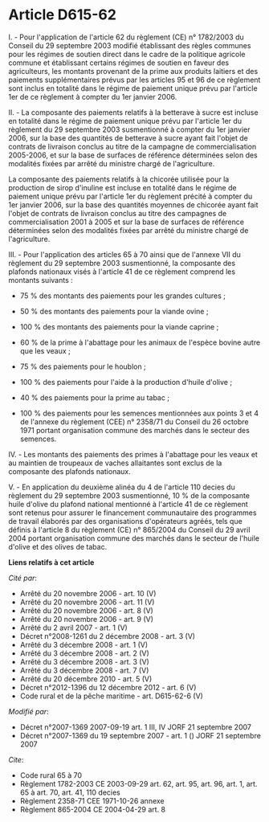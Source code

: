 # Article D615-62

I. - Pour l'application de l'article 62 du règlement (CE) n° 1782/2003 du Conseil du 29 septembre 2003 modifié établissant
des règles communes pour les régimes de soutien direct dans le cadre de la politique agricole commune et établissant certains
régimes de soutien en faveur des agriculteurs, les montants provenant de la prime aux produits laitiers et des paiements
supplémentaires prévus par les articles 95 et 96 de ce règlement sont inclus en totalité dans le régime de paiement unique
prévu par l'article 1er de ce règlement à compter du 1er janvier 2006.

II. - La composante des paiements relatifs à la betterave à sucre est incluse en totalité dans le régime de paiement unique
prévu par l'article 1er du règlement du 29 septembre 2003 susmentionné à compter du 1er janvier 2006, sur la base des
quantités de betterave à sucre ayant fait l'objet de contrats de livraison conclus au titre de la campagne de
commercialisation 2005-2006, et sur la base de surfaces de référence déterminées selon des modalités fixées par arrêté du
ministre chargé de l'agriculture.

La composante des paiements relatifs à la chicorée utilisée pour la production de sirop d'inuline est incluse en totalité
dans le régime de paiement unique prévu par l'article 1er du règlement précité à compter du 1er janvier 2006, sur la base des
quantités moyennes de chicorée ayant fait l'objet de contrats de livraison conclus au titre des campagnes de
commercialisation 2001 à 2005 et sur la base de surfaces de référence déterminées selon des modalités fixées par arrêté du
ministre chargé de l'agriculture.

III. - Pour l'application des articles 65 à 70 ainsi que de l'annexe VII du règlement du 29 septembre 2003 susmentionné, la
composante des plafonds nationaux visés à l'article 41 de ce règlement comprend les montants suivants :

- 75 % des montants des paiements pour les grandes cultures ;

- 50 % des montants des paiements pour la viande ovine ;

- 100 % des montants des paiements pour la viande caprine ;

- 60 % de la prime à l'abattage pour les animaux de l'espèce bovine autre que les veaux ;

- 75 % des paiements pour le houblon ;

- 100 % des paiements pour l'aide à la production d'huile d'olive ;

- 40 % des paiements pour la prime au tabac ;

- 100 % des paiements pour les semences mentionnées aux points 3 et 4 de l'annexe du règlement (CEE) n° 2358/71 du Conseil du
26 octobre 1971 portant organisation commune des marchés dans le secteur des semences.

IV. - Les montants des paiements des primes à l'abattage pour les veaux et au maintien de troupeaux de vaches allaitantes
sont exclus de la composante des plafonds nationaux.

V. - En application du deuxième alinéa du 4 de l'article 110 decies du règlement du 29 septembre 2003 susmentionné, 10 % de
la composante huile d'olive du plafond national mentionné à l'article 41 de ce règlement sont retenus pour assurer le
financement communautaire des programmes de travail élaborés par des organisations d'opérateurs agréés, tels que définis à
l'article 8 du règlement (CE) n° 865/2004 du Conseil du 29 avril 2004 portant organisation commune des marchés dans le
secteur de l'huile d'olive et des olives de tabac.

**Liens relatifs à cet article**

_Cité par_:

  - Arrêté du 20 novembre 2006 - art. 10 (V)
  - Arrêté du 20 novembre 2006 - art. 11 (V)
  - Arrêté du 20 novembre 2006 - art. 8 (V)
  - Arrêté du 20 novembre 2006 - art. 9 (V)
  - Arrêté du 2 avril 2007 - art. 1 (V)
  - Décret n°2008-1261 du 2 décembre 2008 - art. 3 (V)
  - Arrêté du 3 décembre 2008 - art. 1 (V)
  - Arrêté du 3 décembre 2008 - art. 2 (V)
  - Arrêté du 3 décembre 2008 - art. 3 (V)
  - Arrêté du 3 décembre 2008 - art. 7 (V)
  - Arrêté du 20 décembre 2010 - art. 5 (V)
  - Décret n°2012-1396 du 12 décembre 2012 - art. 6 (V)
  - Code rural et de la pêche maritime - art. D615-62-6 (V)

_Modifié par_:

  - Décret n°2007-1369 2007-09-19 art. 1 III, IV JORF 21 septembre 2007
  - Décret n°2007-1369 du 19 septembre 2007 - art. 1 () JORF 21 septembre 2007

_Cite_:

  - Code rural 65 à 70
  - Règlement 1782-2003 CE 2003-09-29 art. 62, art. 95, art. 96, art. 1, art. 65 à art. 70, art. 41, 110 decies
  - Règlement 2358-71 CEE 1971-10-26 annexe
  - Règlement 865-2004 CE 2004-04-29 art. 8
